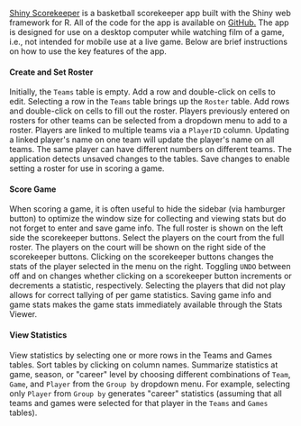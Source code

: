 
<a href="https://www.travishinkelman.com/project/shiny-scorekeeper/" target="_blank">Shiny Scorekeeper</a> is a basketball scorekeeper app built with the Shiny web framework for R. All of the code for the app is available on <a href="https://github.com/hinkelman/Shiny-Scorekeeper" target="_blank">GitHub.</a> The app is designed for use on a desktop computer while watching film of a game, i.e., not intended for mobile use at a live game. Below are brief instructions on how to use the key features of the app.

#### Create and Set Roster

Initially, the `Teams` table is empty. Add a row and double-click on cells to edit. Selecting a row in the `Teams` table brings up the `Roster` table. Add rows and double-click on cells to fill out the roster. Players previously entered on rosters for other teams can be selected from a dropdown menu to add to a roster. Players are linked to multiple teams via a `PlayerID` column. Updating a linked player's name on one team will update the player's name on all teams. The same player can have different numbers on different teams. The application detects unsaved changes to the tables. Save changes to enable setting a roster for use in scoring a game.

#### Score Game

When scoring a game, it is often useful to hide the sidebar (via hamburger button) to optimize the window size for collecting and viewing stats but do not forget to enter and save game info. The full roster is shown on the left side the scorekeeper buttons. Select the players on the court from the full roster. The players on the court will be shown on the right side of the scorekeeper buttons. Clicking on the scorekeeper buttons changes the stats of the player selected in the menu on the right. Toggling `UNDO` between off and on changes whether clicking on a scorekeeper button increments or decrements a statistic, respectively. Selecting the players that did not play allows for correct tallying of per game statistics. Saving game info and game stats makes the game stats immediately available through the Stats Viewer.

#### View Statistics

View statistics by selecting one or more rows in the Teams and Games tables. Sort tables by clicking on column names. Summarize statistics at game, season, or "career" level by choosing different combinations of `Team`, `Game`, and `Player` from the `Group by` dropdown menu. For example, selecting only `Player` from `Group by` generates "career" statistics (assuming that all teams and games were selected for that player in the `Teams` and `Games` tables).
